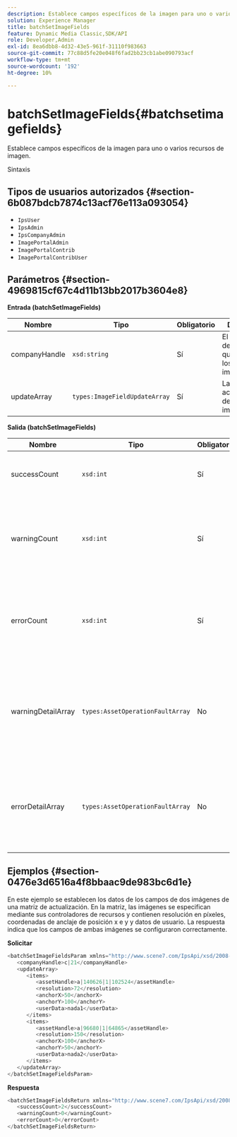 ```yaml
---
description: Establece campos específicos de la imagen para uno o varios recursos de imagen.
solution: Experience Manager
title: batchSetImageFields
feature: Dynamic Media Classic,SDK/API
role: Developer,Admin
exl-id: 8ea6dbb8-4d32-43e5-961f-31110f983663
source-git-commit: 77c88d5fe20e048f6fad2bb23cb1abe090793acf
workflow-type: tm+mt
source-wordcount: '192'
ht-degree: 10%

---
```


# batchSetImageFields{#batchsetimagefields}

Establece campos específicos de la imagen para uno o varios recursos de imagen.

Sintaxis

## Tipos de usuarios autorizados {#section-6b087bdcb7874c13acf76e113a093054}

* `IpsUser`
* `IpsAdmin`
* `IpsCompanyAdmin`
* `ImagePortalAdmin`
* `ImagePortalContrib`
* `ImagePortalContribUser`

## Parámetros {#section-4969815cf67c4d11b13bb2017b3604e8}

**Entrada (batchSetImageFields)**

| Nombre | Tipo | Obligatorio | Descripción |
|---|---|---|---|
| companyHandle | `xsd:string` | Sí | El identificador de la compañía que contiene los recursos de imagen. |
| updateArray | `types:ImageFieldUpdateArray` | Sí | La matriz de actualizaciones de campo de imagen. |

**Salida (batchSetImageFields)**

| Nombre | Tipo | Obligatorio | Descripción |
|---|---|---|---|
| successCount | `xsd:int` | Sí | El número de campos de imagen definidos correctamente. |
| warningCount | `xsd:int` | Sí | El número de advertencias generadas cuando la operación intentó establecer los campos de imagen. |
| errorCount | `xsd:int` | Sí | El número de errores generados cuando la operación intentó establecer los campos de imagen. |
| warningDetailArray | `types:AssetOperationFaultArray` | No | Matriz de detalles asociados con los recursos que generaron advertencias cuando la operación intentó aplicar las actualizaciones. |
| errorDetailArray | `types:AssetOperationFaultArray` | No | Matriz de detalles asociados con los recursos que generaron errores cuando la operación intentó aplicar las actualizaciones. |

## Ejemplos {#section-0476e3d6516a4f8bbaac9de983bc6d1e}

En este ejemplo se establecen los datos de los campos de dos imágenes de una matriz de actualización. En la matriz, las imágenes se especifican mediante sus controladores de recursos y contienen resolución en píxeles, coordenadas de anclaje de posición x e y y datos de usuario. La respuesta indica que los campos de ambas imágenes se configuraron correctamente.

**Solicitar**

```java
<batchSetImageFieldsParam xmlns="http://www.scene7.com/IpsApi/xsd/2008-01-15">
   <companyHandle>c|21</companyHandle>
   <updateArray>
      <items>
         <assetHandle>a|140626|1|102524</assetHandle>
         <resolution>72</resolution>
         <anchorX>50</anchorX>
         <anchorY>100</anchorY>
         <userData>nada1</userData>
      </items>
      <items>
         <assetHandle>a|96680|1|64865</assetHandle>
         <resolution>150</resolution>
         <anchorX>100</anchorX>
         <anchorY>50</anchorY>
         <userData>nada2</userData>
      </items>
   </updateArray>
</batchSetImageFieldsParam>
```

**Respuesta**

```java
<batchSetImageFieldsReturn xmlns="http://www.scene7.com/IpsApi/xsd/2008-01-15">
   <successCount>2</successCount>
   <warningCount>0</warningCount>
   <errorCount>0</errorCount>
</batchSetImageFieldsReturn>
```
